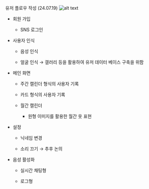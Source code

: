 유저 플로우 작성 (24.07.19)
![alt text](유저플로우.png)


- 회원 가입 

    - SNS 로그인

- 사용자 인식

    - 음성 인식

    - 얼굴 인식 → 갤러리 등을 활용하여 유저 데이터 베이스 구축을 위함

- 메인 화면

    - 주간 캘린더 형식의 사용자 기록 

    - 카드 형식의 사용자 기록 

    - 월간 캘린더

        - 원형 이미지를 활용한 월간 옷 표현

- 설정

    - 닉네임 변경

    - 소리 끄기 → 추후 논의

- 음성 활성화

    - 실시간 채팅형

    - 로그형